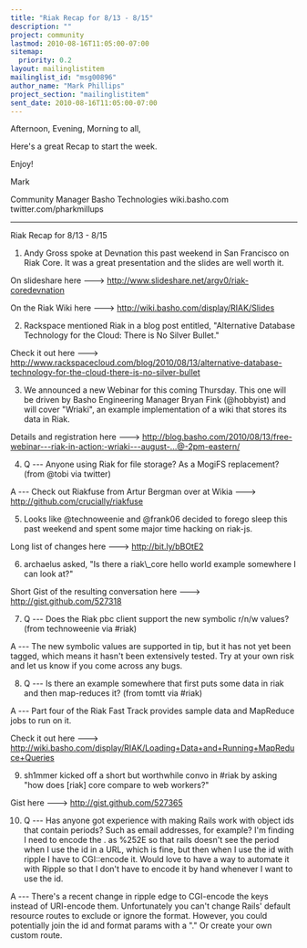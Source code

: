 ```yaml
---
title: "Riak Recap for 8/13 - 8/15"
description: ""
project: community
lastmod: 2010-08-16T11:05:00-07:00
sitemap:
  priority: 0.2
layout: mailinglistitem
mailinglist_id: "msg00896"
author_name: "Mark Phillips"
project_section: "mailinglistitem"
sent_date: 2010-08-16T11:05:00-07:00
---
```



Afternoon, Evening, Morning to all,

Here's a great Recap to start the week.

Enjoy!

Mark

Community Manager
Basho Technologies
wiki.basho.com
twitter.com/pharkmillups

----

Riak Recap for 8/13 - 8/15

1) Andy Gross spoke at Devnation this past weekend in San Francisco on
Riak Core. It was a great presentation and the slides are well worth
it.

On slideshare here ---&gt; http://www.slideshare.net/argv0/riak-coredevnation

On the Riak Wiki here ---&gt; http://wiki.basho.com/display/RIAK/Slides

2) Rackspace mentioned Riak in a blog post entitled, "Alternative
Database Technology for the Cloud: There is No Silver Bullet."

Check it out here ---&gt;
http://www.rackspacecloud.com/blog/2010/08/13/alternative-database-technology-for-the-cloud-there-is-no-silver-bullet

3) We announced a new Webinar for this coming Thursday. This one will
be driven by Basho Engineering Manager Bryan Fink (@hobbyist) and will
cover "Wriaki", an example implementation of a wiki that stores its
data in Riak.

Details and registration here ---&gt;
http://blog.basho.com/2010/08/13/free-webinar---riak-in-action:-wriaki---august-...@-2pm-eastern/

4) Q --- Anyone using Riak for file storage? As a MogiFS replacement?
(from @tobi via twitter)

 A --- Check out Riakfuse from Artur Bergman over at Wikia ---&gt;
http://github.com/crucially/riakfuse

5) Looks like @technoweenie and @frank06 decided to forego sleep this
past weekend and spent some major time hacking on riak-js.

Long list of changes here ---&gt; http://bit.ly/bBOtE2

6) archaelus asked, "Is there a riak\\_core hello world example
somewhere I can look at?"

Short Gist of the resulting conversation here ---&gt; http://gist.github.com/527318

7) Q --- Does the Riak pbc client support the new symbolic r/n/w
values? (from technoweenie via #riak)

 A --- The new symbolic values are supported in tip, but it has not
yet been tagged, which means it hasn't been extensively tested. Try at
your own risk and let us know if you come across any bugs.

8) Q --- Is there an example somewhere that first puts some data in
riak and then map-reduces it? (from tomtt via #riak)

 A --- Part four of the Riak Fast Track provides sample data and
MapReduce jobs to run on it.

 Check it out here ---&gt;
http://wiki.basho.com/display/RIAK/Loading+Data+and+Running+MapReduce+Queries

9) sh1mmer kicked off a short but worthwhile convo in #riak by asking
"how does [riak] core compare to web workers?"

Gist here ---&gt; http://gist.github.com/527365

10) Q --- Has anyone got experience with making Rails work with object
ids that contain periods? Such as email addresses, for example? I'm
finding I need to encode the . as %252E so that rails doesn't see the
period when I use the id in a URL, which is fine, but then when I use
the id with ripple I have to CGI::encode it. Would love to have a way
to automate it with Ripple so that I don't have to encode it by hand
whenever I want to use the id.

 A --- There's a recent change in ripple edge to CGI-encode the
keys instead of URI-encode them. Unfortunately you can't change
Rails' default resource routes to exclude or ignore the format.
However, you could potentially join the id and format params with a
"." Or create your own custom route.

